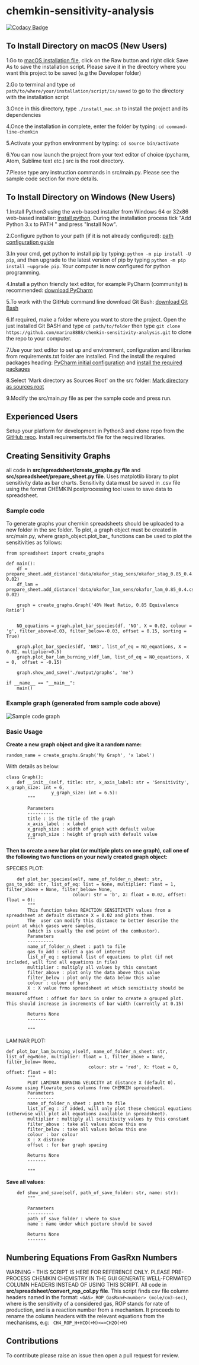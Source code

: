 # chemkin-sensitivity-analysis

[![Codacy Badge](https://api.codacy.com/project/badge/Grade/b9cf8113c39c4c37a3100fee24257713)](https://app.codacy.com/manual/marina8888/chemkin-sensitivity-analysis?utm_source=github.com&utm_medium=referral&utm_content=marina8888/chemkin-sensitivity-analysis&utm_campaign=Badge_Grade_Dashboard)

## To Install Directory on macOS (New Users)
1.Go to [macOS installation file](https://github.com/marina8888/chemkin-sensitivity-analysis/blob/master/install_files/macos_install.sh), click on the Raw button and right click Save As to save the installation script. Please save it in the directory where you want this project to be saved (e.g the Developer folder)

2.Go to terminal and type `cd path/to/where/your/installation/script/is/saved` to go to the directory with the installation script

3.Once in this directory, type `./install_mac.sh` to install the project and its dependencies 

4.Once the installation in complete, enter the folder by typing: `cd command-line-chemkin`

5.Activate your python environment by typing: `cd source bin/activate`

6.You can now launch the project from your text editor of choice (pycharm, Atom, Sublime text etc.) src is the root directory.

7.Please type any instruction commands in src/main.py. Please see the sample code section for more details.

## To Install Directory on Windows (New Users)

1.Install Python3 using the web-based installer from Windows 64 or 32x86 web-based installer: [install python](https://www.python.org/downloads/release/python-383/). During the installation process tick "Add Python 3.x to PATH " and press "Install Now".

2.Configure python to your path (if it is not already configured): 
[path configuration guide](https://projects.raspberrypi.org/en/projects/using-pip-on-windows/4)

3.In your cmd, get python to install pip by typing: `python -m pip install -U pip`, and then upgrade to the latest version of pip by typing  `python -m pip install –upgrade pip`. Your computer is now configured for python programming. 

4.Install a python friendly text editor, for example PyCharm (community) is recommended: [download PyCharm](https://www.jetbrains.com/pycharm/download/#section=mac)

5.To work with the GitHub command line download Git Bash: [download Git Bash](https://gitforwindows.org/)

6.If required, make a folder where you want to store the project. Open the just installed Git BASH and type `cd path/to/folder` then type `git clone https://github.com/marina8888/chemkin-sensitivity-analysis.git` to clone the repo to your computer. 

7.Use your text editor to set up and environment, configuration and libraries from requirements.txt folder are installed. Find the install the required packages heading: 
[PyCharm initial configuration](https://www.jetbrains.com/help/pycharm/creating-and-running-your-first-python-project.html) and [install the required packages](https://www.jetbrains.com/help/pycharm/managing-dependencies.html)

8.Select 'Mark directory as Sources Root' on the src folder: [Mark directory as sources root](https://www.jetbrains.com/help/pycharm/configuring-folders-within-a-content-root.html#unmark)

9.Modify the src/main.py file as per the sample code and press run. 

## Experienced Users

Setup your platform for development in Python3 and clone repo from the [GitHub repo](https://github.com/marina8888/chemkin-sensitivity-analysis). Install requirements.txt file for the required libraries. 

## Creating Sensitivity Graphs
all code in __src/spreadsheet/create_graphs.py file__ and __src/spreadsheet/prepare_sheet.py file__.
Uses matplotlib library to plot sensitivity data as bar charts. Sensitivity data must be saved in .csv file using the format CHEMKIN postprocessing tool uses to save data to spreadsheet.

### Sample code
To generate graphs your chemkin spreadsheets should be uploaded to a new folder in the src folder. To plot, a graph object must be created in src/main.py, where graph_object.plot_bar_ functions can be used to plot the sensitivities as follows:
```
from spreadsheet import create_graphs

def main():
    df = prepare_sheet.add_distance('data/okafor_stag_sens/okafor_stag_0.85_0.4.csv', 0.02)
    df_lam = prepare_sheet.add_distance('data/okafor_lam_sens/okafor_lam_0.85_0.4.csv', 0.02)

    graph = create_graphs.Graph('40% Heat Ratio, 0.85 Equivalence Ratio')


    NO_equations = graph.plot_bar_species(df, 'NO', X = 0.02, colour = 'g', filter_above=0.03, filter_below=-0.03, offset = 0.15, sorting = True)

    graph.plot_bar_species(df, 'NH3', list_of_eq = NO_equations, X = 0.02, multiplier=0.5)
    graph.plot_bar_lam_burning_v(df_lam, list_of_eq = NO_equations, X = 0,  offset = -0.15)

    graph.show_and_save('./output/graphs', 'me')

if __name__ == "__main__":
    main()
```

### Example graph (generated from sample code above)

![Sample code graph](website_images/test.png)

### Basic Usage

__Create a new graph object and give it a random name:__

```
random_name = create_graphs.Graph('My Graph', 'x label')
```
With details as below: 

```
class Graph():
    def __init__(self, title: str, x_axis_label: str = 'Sensitivity', x_graph_size: int = 6,
                 y_graph_size: int = 6.5):
        """
        
        Parameters
        ----------
        title : is the title of the graph
        x_axis_label : x label
        x_graph_size : width of graph with default value
        y_graph_size : height of graph with default value
        """
```

__Then to create a new bar plot (or multiple plots on one graph), call one of the following two functions on your newly created graph object:__

SPECIES PLOT: 
```buildoutcfg
    def plot_bar_species(self, name_of_folder_n_sheet: str, gas_to_add: str, list_of_eq: list = None, multiplier: float = 1, filter_above = None, filter_below= None,
                         colour: str = 'b', X: float = 0.02, offset: float = 0):
        """
        This function takes REACTION SENSITIVITY values from a spreadsheet at default distance X = 0.02 and plots them.
        The  user can modify this distance to better describe the point at which gases were samples,
        (which is usually the end point of the combustor).
        Parameters
        ----------
        name_of_folder_n_sheet : path to file
        gas_to_add : select a gas of interest
        list_of_eq : optional list of equations to plot (if not included, will find all equations in file)
        multiplier : multiply all values by this constant
        filter_above : plot only the data above this value
        filter_below : plot only the data below this value 
        colour : colour of bars
        X : X value frmo spreadsheet at which sensitivity should be measured
        offset : offset for bars in order to create a grouped plot. This should increase in increments of bar width (currently at 0.15)

        Returns None
        -------

        """
```

LAMINAR PLOT: 

```
def plot_bar_lam_burning_v(self, name_of_folder_n_sheet: str, list_of_eq=None, multiplier: float = 1, filter_above = None, filter_below= None,
                               colour: str = 'red', X: float = 0, offset: float = 0):
        """
        PLOT LAMINAR BURNING VELOCITY at distance X (default 0). Assume using Flowrate_sens columns frmo CHEMKIN spreadsheet.
        Parameters
        ----------
        name_of_folder_n_sheet : path to file
        list_of_eq : if added, will only plot these chemical equations (otherwise will plot all equations available in spreadsheet).
        multiplier : multiply all sensitivity values by this constant
        filter_above : take all values above this one
        filter_below : take all values below this one
        colour : bar colour
        X : X distance
        offset : for bar graph spacing

        Returns None
        -------

        """
```
__Save all values__:

```
    def show_and_save(self, path_of_save_folder: str, name: str):
        """

        Parameters
        ----------
        path_of_save_folder : where to save
        name : name under which picture should be saved

        Returns None
        -------

```

## Numbering Equations From GasRxn Numbers
WARNING - THIS SCRIPT IS HERE FOR REFERENCE ONLY. PLEASE PRE-PROCESS CHEMKIN CHEMISTRY IN THE GUI GENERATE WELL-FORMATED COLUMN HEADERS INSTEAD OF USING THIS SCRIPT. 
All code in __src/spreadsheet/convert_rop_col.py file__.
This script finds csv file column headers named in the format: `<GAS>_ROP_GasRxn#<number> (mole/cm3-sec)`, where <GAS> is the sensitivity of a considered gas, ROP stands for rate of production, and <number> is a reaction number from a mechanism. 
  It proceeds to rename the column headers with the relevant equations from the mechanisms, e.g: 
  ` CH4_ROP_H+HCO(+M)<=>CH2O(+M)`
    
## Contributions
To contribute please raise an issue then open a pull request for review. 
